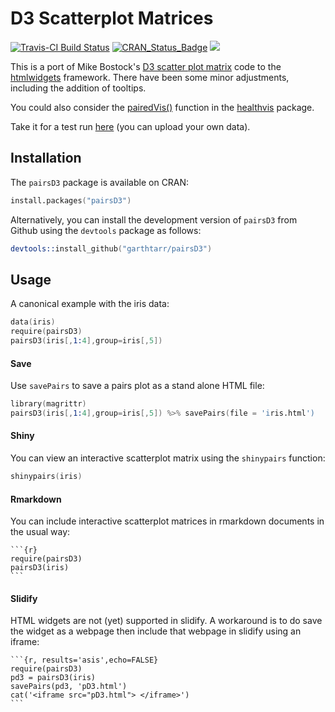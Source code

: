 # D3 Scatterplot Matrices

[![Travis-CI Build Status](https://travis-ci.org/garthtarr/pairsD3.svg?branch=master)](https://travis-ci.org/garthtarr/pairsD3) [![CRAN_Status_Badge](https://www.r-pkg.org/badges/version/pairsD3)](https://CRAN.R-project.org/package=pairsD3) [![](https://cranlogs.r-pkg.org/badges/pairsD3)](https://CRAN.R-project.org/package=pairsD3)

This is a port of Mike Bostock's [D3 scatter plot matrix](https://bl.ocks.org/mbostock/4063663) code to the [htmlwidgets](https://github.com/ramnathv/htmlwidgets) framework.  There have been some minor adjustments, including the addition of tooltips.

You could also consider the [pairedVis()](https://healthvis.wordpress.com/2013/04/05/pairedvis/) function in the [healthvis](https://healthvis.wordpress.com/) package.

Take it for a test run [here](https://garthtarr.shinyapps.io/pairsD3/) (you can upload your own data).

## Installation

The `pairsD3` package is available on CRAN:

```s
install.packages("pairsD3")
```

Alternatively, you can install the development version of `pairsD3` from Github using the `devtools` package as follows:

```s
devtools::install_github("garthtarr/pairsD3")
```

## Usage

A canonical example with the iris data:

```s
data(iris)
require(pairsD3)
pairsD3(iris[,1:4],group=iris[,5])
```

#### Save

Use `savePairs` to save a pairs plot as a stand alone HTML file:

```s
library(magrittr)
pairsD3(iris[,1:4],group=iris[,5]) %>% savePairs(file = 'iris.html')
```

#### Shiny

You can view an interactive scatterplot matrix using the `shinypairs` function:

```s
shinypairs(iris)
```

#### Rmarkdown

You can include interactive scatterplot matrices in rmarkdown documents in the usual way:

    ```{r}
    require(pairsD3)
    pairsD3(iris)
    ```

#### Slidify

HTML widgets are not (yet) supported in slidify.  A workaround is to do save the widget as a webpage then include that webpage in slidify using an iframe:


    ```{r, results='asis',echo=FALSE}
    require(pairsD3)
    pd3 = pairsD3(iris)
    savePairs(pd3, 'pD3.html')
    cat('<iframe src="pD3.html"> </iframe>')
    ```


